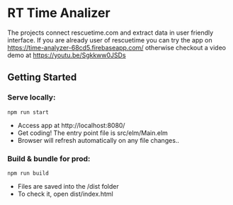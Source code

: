 # RT Time Analizer

The projects connect rescuetime.com and extract data in user friendly interface.
If you are already user of rescuetime you can try the app on https://time-analyzer-68cd5.firebaseapp.com/ otherwise checkout a video demo at https://youtu.be/Sgkkww0JSDs

## Getting Started


### Serve locally:

```
npm run start
```
* Access app at http://localhost:8080/
* Get coding! The entry point file is src/elm/Main.elm
* Browser will refresh automatically on any file changes..

### Build & bundle for prod:
```
npm run build
```

* Files are saved into the /dist folder
* To check it, open dist/index.html
